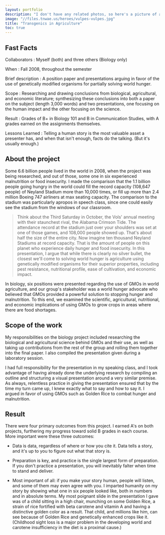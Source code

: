 ```yaml
---
layout: portfolio
description: "I don't have any related photos, so here's a picture of a fox."
image: "//files.tnwae.us/heroes/vulpes-vulpes.jpg"
title: "Transgenics in Agriculture"
toc: true
---
```

## Fast Facts

Collaborators
: Myself (both) and three others (Biology only)

When
: Fall 2008, throughout the semester

Brief description
: A position paper and presentations arguing in favor of the use of
  genetically modified organisms for partially solving world hunger.

Scope
: Researching and drawing conclusions from biological, agricultural, and
  economic literature; synthesizing these conclusions into both a paper on
  the subject (length 3,000 words) and two presentations, one focusing on
  the human impact and the other focusing on the science.

Result
: Grades of B+ in Biology 101 and B in Communication Studies, with A
  grades earned on the assignments themselves.

Lessons Learned
: Telling a human story is the most valuable asset a presenter has, and
  when that isn't enough, facts do the talking.  (But it's usually
  enough.)

## About the project

Some 6.6 billion people lived in the world in 2008, when the project was
being researched, and out of those, some one in six experienced
malnutrition or food insecurity.  I made the comparison that the 1.1
billion people going hungry in the world could fill the record capacity
(108,647 people) of Neyland Stadium more than 10,000 times, or fill up
more than 2.4 million Boeing 747 airliners at max seating capacity.  The
comparison to the stadium was particularly apropos in speech class,
since one could easily see the stadium from the windows of our
classroom.

> Think about the Third Saturday in October, the Vols' annual meeting
> with their staunchest rival, the Alabama Crimson Tide.  The attendance
> record at the stadium just over your shoulders was set at one of those
> games, and 108,000 people showed up.  That's about half the size of
> the entire city.  Now imagine ten thousand Neyland Stadiums at record
> capacity.  That is the amount of people on this planet who experience
> daily hunger and food insecurity.  In this presentation, I argue that
> while there is clearly no silver bullet, the closest we'll come to
> solving world hunger is agriculture using genetically modified
> organisms for their superior properties, including pest resistance,
> nutritional profile, ease of cultivation, and economic impact.

In biology, six positions were presented regarding the use of GMOs in
world agriculture, and our group's stakeholder was a world hunger
advocate who believed that GMOs provided a powerful solution to stopping
hunger and malnutrition.  To this end, we examined the scientific,
agricultural, nutritional, and economic implications of using GMOs to
grow crops in areas where there are food shortages.

## Scope of the work

My responsibilities on the biology project included researching the
biological and agricultural science behind GMOs and their use, as well
as taking up contributions from the rest of the group and rolling them
together into the final paper.  I also compiled the presentation given
during a laboratory session.

I had full responsibility for the presentation in my speaking class, and
I took advantage of having already done the underlying research by
compiling an outline and structuring a visual presentation around a very
similar premise.  As always, relentless practice in giving the
presentation ensured that by the time my turn came up, I knew exactly
what to say and how to say it.  I argued in favor of using GMOs such as
Golden Rice to combat hunger and malnutrition.

## Result

There were four primary outcomes from this project.  I earned A's on
both projects, furthering my progress toward solid B grades in each
course.  More important were these three outcomes:

* Data is data, regardless of where or how you cite it.  Data tells a
  story, and it's up to you to figure out what that story is.

* Preparation is key, and practice is the single largest form of
  preparation.  If you don't practice a presentation, you will
  inevitably falter when time to stand and deliver.

* Most important of all: if you make your story human, people will
  listen, and some of them may even agree with you.  I imparted humanity
  on my story by showing what one in six people looked like, both in
  numbers and in absolute terms.  My most poignant slide in the
  presentation I gave was of a child sitting in a high chair, munching
  on some Golden Rice, a strain of rice fortified with beta carotene and
  vitamin A and having a distinctive golden color as a result.  That
  child, and millions like him, can see because of Golden Rice and
  genetically enhanced crops like it.  (Childhood sight loss is a major
  problem in the developing world and carotene insufficiency in the diet
  is a proximal cause.)
